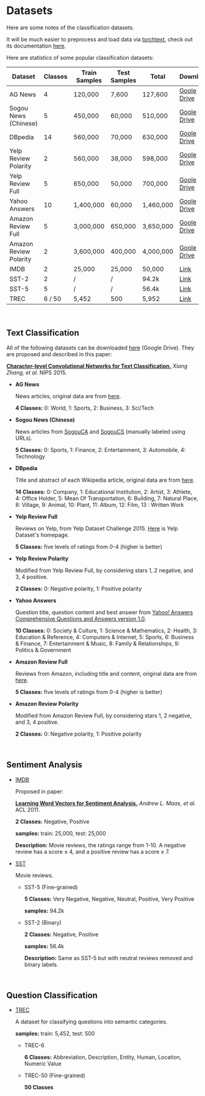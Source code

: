 # Datasets

Here are some notes of the classification datasets.

It will be much easier to preprocess and load data via [torchtext](https://github.com/pytorch/text), check out its documentation [here](https://pytorch.org/text/).

Here are statistics of some popular classification datasets:

| Dataset                | Classes | Train Samples | Test Samples | Total     | Download                                                     |
| ---------------------- | ------- | ------------- | ------------ | --------- | ------------------------------------------------------------ |
| AG News                | 4       | 120,000       | 7,600        | 127,600   | [Goole Drive](https://drive.google.com/file/d/0Bz8a_Dbh9QhbUDNpeUdjb0wxRms/view?usp=sharing) |
| Sogou News (Chinese)   | 5       | 450,000       | 60,000       | 510,000   | [Goole Drive](https://drive.google.com/file/d/0Bz8a_Dbh9QhbUkVqNEszd0pHaFE/view?usp=sharing) |
| DBpedia                | 14      | 560,000       | 70,000       | 630,000   | [Goole Drive](https://drive.google.com/file/d/0Bz8a_Dbh9QhbQ2Vic1kxMmZZQ1k/view?usp=sharing) |
| Yelp Review Polarity   | 2       | 560,000       | 38,000       | 598,000   | [Goole Drive](https://drive.google.com/file/d/0Bz8a_Dbh9QhbNUpYQ2N3SGlFaDg/view?usp=sharing) |
| Yelp Review Full       | 5       | 650,000       | 50,000       | 700,000   | [Goole Drive](https://drive.google.com/file/d/0Bz8a_Dbh9QhbZlU4dXhHTFhZQU0/view?usp=sharing) |
| Yahoo Answers          | 10      | 1,400,000     | 60,000       | 1,460,000 | [Goole Drive](https://drive.google.com/file/d/0Bz8a_Dbh9Qhbd2JNdDBsQUdocVU/view?usp=sharing) |
| Amazon Review Full     | 5       | 3,000,000     | 650,000      | 3,650,000 | [Goole Drive](https://drive.google.com/file/d/0Bz8a_Dbh9QhbZVhsUnRWRDhETzA/view?usp=sharing) |
| Amazon Review Polarity | 2       | 3,600,000     | 400,000      | 4,000,000 | [Goole Drive](https://drive.google.com/file/d/0Bz8a_Dbh9QhbaW12WVVZS2drcnM/view?usp=sharing) |
| IMDB                   | 2       | 25,000        | 25,000       | 50,000    | [Link](http://ai.stanford.edu/~amaas/data/sentiment/aclImdb_v1.tar.gz) |
| SST-2                  | 2       | /             | /            | 94.2k     | [Link](http://nlp.stanford.edu/sentiment/trainDevTestTrees_PTB.zip) |
| SST-5                  | 5       | /             | /            | 56.4k     | [Link](http://nlp.stanford.edu/sentiment/trainDevTestTrees_PTB.zip) |
| TREC                   | 6 / 50  | 5,452         | 500          | 5,952     | [Link](https://cogcomp.seas.upenn.edu/Data/QA/QC/)           |


&nbsp;

## Text Classification

All of the following datasets can be downloaded [here](https://drive.google.com/drive/u/0/folders/0Bz8a_Dbh9Qhbfll6bVpmNUtUcFdjYmF2SEpmZUZUcVNiMUw1TWN6RDV3a0JHT3kxLVhVR2M) (Google Drive). They are proposed and described in this paper:

[**Character-level Convolutional Networks for Text Classification.**](https://papers.nips.cc/paper/5782-character-level-convolutional-networks-for-text-classification.pdf) *Xiang Zhang, et al.* NIPS 2015.

- **AG News**

  News articles, original data are from [here](http://groups.di.unipi.it/~gulli/AG_corpus_of_news_articles.html).

  **4 Classes:** 0: World, 1: Sports, 2: Business, 3: Sci/Tech

- **Sogou News (Chinese)**

  News articles from [ SogouCA](https://www.sogou.com/labs/resource/ca.php) and [SogouCS](https://www.sogou.com/labs/resource/cs.php) (manually labeled using URLs).

  **5 Classes:** 0: Sports, 1: Finance, 2: Entertainment, 3: Automobile, 4: Technology

- **DBpedia**

  Title and abstract of each Wikipedia article, original data are from [here](https://wiki.dbpedia.org/services-resources/datasets/dbpedia-datasets).

  **14 Classes:** 0: Company, 1: Educational Institution, 2: Artist, 3: Athlete, 4: Office Holder, 5: Mean Of Transportation, 6: Building, 7: Natural Place, 8: Village, 9: Animal, 10: Plant, 11: Album, 12: Film, 13 : Written Work

- **Yelp Review Full**

  Reviews on Yelp, from Yelp Dataset Challenge 2015. [Here](https://www.yelp.com/dataset) is Yelp Dataset's homepage.

  **5 Classes:**  five levels of ratings from 0-4 (higher is better)

- **Yelp Review Polarity**

  Modified from Yelp Review Full, by considering stars 1, 2 negative, and 3, 4 positive.

  **2 Classes:** 0: Negative polarity, 1: Positive polarity

- **Yahoo Answers**

  Question title, question content and best answer from [Yahoo! Answers Comprehensive Questions and Answers version 1.0](https://webscope.sandbox.yahoo.com/catalog.php?datatype=l&did=11).

  **10 Classes:** 0: Society & Culture, 1: Science & Mathematics, 2: Health, 3: Education & Reference, 4: Computers & Internet, 5: Sports, 6: Business & Finance, 7: Entertainment & Music, 8: Family & Relationships, 9: Politics & Government

- **Amazon Review Full**

  Reviews from Amazon, including title and content, original data are from [here](https://snap.stanford.edu/data/web-Amazon.html).

  **5 Classes:**  five levels of ratings from 0-4 (higher is better)

- **Amazon Review Polarity**

  Modified from Amazon Review Full, by considering stars 1, 2 negative, and 3, 4 positive.

  **2 Classes:** 0: Negative polarity, 1: Positive polarity


&nbsp;

## Sentiment Analysis

- [IMDB](https://ai.stanford.edu/~amaas/data/sentiment/)

  Proposed in paper:

  [**Learning Word Vectors for Sentiment Analysis.**](https://www.aclweb.org/anthology/P11-1015.pdf) *Andrew L. Maas, et al.* ACL 2011.

  **2 Classes:** Negative, Positive

  **samples:** train: 25,000, test: 25,000

  **Description:** Movie reviews, the ratings range from 1-10. A negative review has a score ≤ 4, and a positive review has a score ≥ 7.

- [SST](https://nlp.stanford.edu/sentiment/)

  Movie reviews.

  - SST-5 (Fine-grained)

    **5 Classes:** Very Negative, Negative, Neutral, Positive, Very Positive

    **samples:**  94.2k

  - SST-2 (Binary)

    **2 Classes:** Negative, Positive

    **samples:**  56.4k

    **Description:**  Same as SST-5 but with neutral reviews removed and binary labels.


&nbsp;

## Question Classification

- [TREC](https://cogcomp.seas.upenn.edu/Data/QA/QC/)

  A dataset for classifying questions into semantic categories.

  **samples:** train: 5,452, test: 500

  - TREC-6

    **6 Classes:** Abbreviation, Description, Entity, Human, Location, Numeric Value

  - TREC-50 (Fine-grained)

    **50 Classes**
